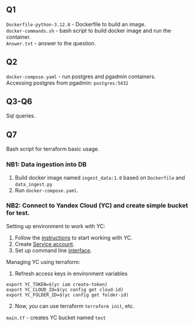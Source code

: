 ## Q1
`Dockerfile-python-3.12.8` - Dockerfile to build an image. \
`docker-commands.sh` - bash script to build docker image and run the container.\
`Answer.txt` - answer to the question.

## Q2
`docker-compose.yaml` - run postgres and pgadmin containers.\
Accessing postgres from pgadmin: `postgres:5432`

## Q3-Q6
Sql queries.

## Q7
Bash script for terraform basic usage.

### NB1: Data ingestion into DB
1. Build docker image named `ingest_data:1.0` based on `Dockerfile` and `data_ingest.py` 
2. Run `docker-compose.yaml`.

### NB2: Connect to Yandex Cloud (YC) and create simple bucket for test.
Setting up environment to work with YC:
1. Follow the [instructions](https://yandex.cloud/en/docs/tutorials/infrastructure-management/terraform-quickstart#console_1) to start working with YC. 
2. Create [Service account](https://yandex.cloud/en/docs/iam/concepts/users/service-accounts).
3. Set up command line [interface](https://yandex.cloud/en/docs/cli/quickstart#install).

Managing YC using terraform:
1. Refresh access keys in environment variables
```
export YC_TOKEN=$(yc iam create-token)
export YC_CLOUD_ID=$(yc config get cloud-id)
export YC_FOLDER_ID=$(yc config get folder-id)
```
2. Now, you can use terraform `terraform init`, etc.

`main.tf` - creates YC bucket named `test`



